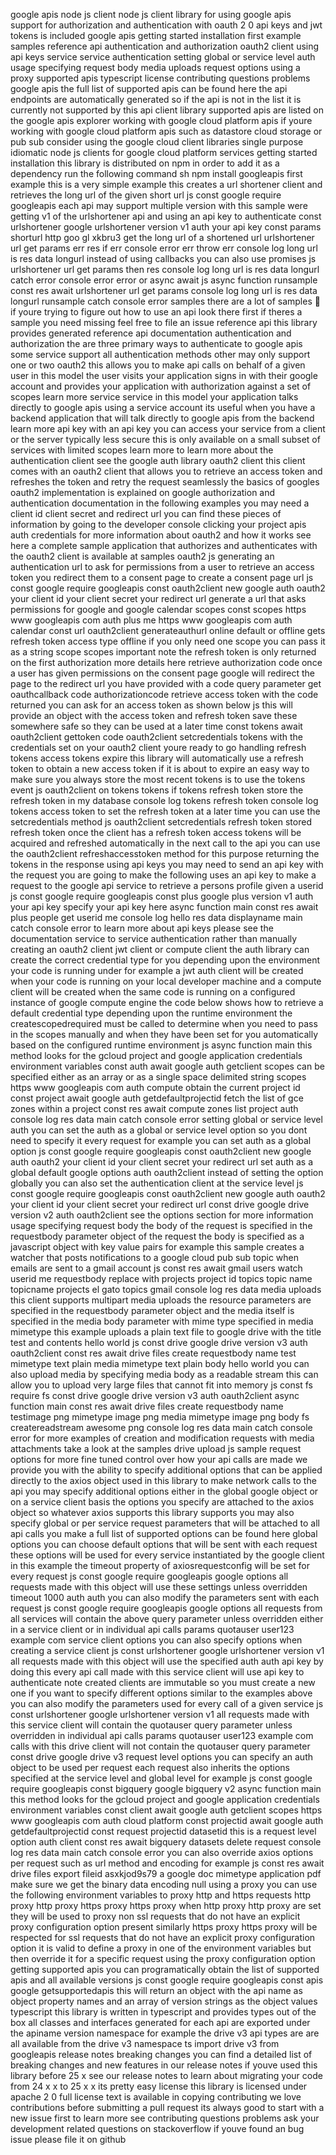 google apis node js client node js client library for using google apis support for authorization and authentication with oauth 2 0 api keys and jwt tokens is included google apis getting started installation first example samples reference api authentication and authorization oauth2 client using api keys service service authentication setting global or service level auth usage specifying request body media uploads request options using a proxy supported apis typescript license contributing questions problems google apis the full list of supported apis can be found here the api endpoints are automatically generated so if the api is not in the list it is currently not supported by this api client library supported apis are listed on the google apis explorer working with google cloud platform apis if youre working with google cloud platform apis such as datastore cloud storage or pub sub consider using the google cloud client libraries single purpose idiomatic node js clients for google cloud platform services getting started installation this library is distributed on npm in order to add it as a dependency run the following command sh npm install googleapis first example this is a very simple example this creates a url shortener client and retrieves the long url of the given short url js const google require googleapis each api may support multiple version with this sample were getting v1 of the urlshortener api and using an api key to authenticate const urlshortener google urlshortener version v1 auth your api key const params shorturl http goo gl xkbru3 get the long url of a shortened url urlshortener url get params err res if err console error err throw err console log long url is res data longurl instead of using callbacks you can also use promises js urlshortener url get params then res console log long url is res data longurl catch error console error error or async await js async function runsample const res await urlshortener url get params console log long url is res data longurl runsample catch console error samples there are a lot of samples 🤗 if youre trying to figure out how to use an api look there first if theres a sample you need missing feel free to file an issue reference api this library provides generated reference api documentation authentication and authorization the are three primary ways to authenticate to google apis some service support all authentication methods other may only support one or two oauth2 this allows you to make api calls on behalf of a given user in this model the user visits your application signs in with their google account and provides your application with authorization against a set of scopes learn more service service in this model your application talks directly to google apis using a service account its useful when you have a backend application that will talk directly to google apis from the backend learn more api key with an api key you can access your service from a client or the server typically less secure this is only available on a small subset of services with limited scopes learn more to learn more about the authentication client see the google auth library oauth2 client this client comes with an oauth2 client that allows you to retrieve an access token and refreshes the token and retry the request seamlessly the basics of googles oauth2 implementation is explained on google authorization and authentication documentation in the following examples you may need a client id client secret and redirect url you can find these pieces of information by going to the developer console clicking your project apis auth credentials for more information about oauth2 and how it works see here a complete sample application that authorizes and authenticates with the oauth2 client is available at samples oauth2 js generating an authentication url to ask for permissions from a user to retrieve an access token you redirect them to a consent page to create a consent page url js const google require googleapis const oauth2client new google auth oauth2 your client id your client secret your redirect url generate a url that asks permissions for google and google calendar scopes const scopes https www googleapis com auth plus me https www googleapis com auth calendar const url oauth2client generateauthurl online default or offline gets refresh token access type offline if you only need one scope you can pass it as a string scope scopes important note the refresh token is only returned on the first authorization more details here retrieve authorization code once a user has given permissions on the consent page google will redirect the page to the redirect url you have provided with a code query parameter get oauthcallback code authorizationcode retrieve access token with the code returned you can ask for an access token as shown below js this will provide an object with the access token and refresh token save these somewhere safe so they can be used at a later time const tokens await oauth2client gettoken code oauth2client setcredentials tokens with the credentials set on your oauth2 client youre ready to go handling refresh tokens access tokens expire this library will automatically use a refresh token to obtain a new access token if it is about to expire an easy way to make sure you always store the most recent tokens is to use the tokens event js oauth2client on tokens tokens if tokens refresh token store the refresh token in my database console log tokens refresh token console log tokens access token to set the refresh token at a later time you can use the setcredentials method js oauth2client setcredentials refresh token stored refresh token once the client has a refresh token access tokens will be acquired and refreshed automatically in the next call to the api you can use the oauth2client refreshaccesstoken method for this purpose returning the tokens in the response using api keys you may need to send an api key with the request you are going to make the following uses an api key to make a request to the google api service to retrieve a persons profile given a userid js const google require googleapis const plus google plus version v1 auth your api key specify your api key here async function main const res await plus people get userid me console log hello res data displayname main catch console error to learn more about api keys please see the documentation service to service authentication rather than manually creating an oauth2 client jwt client or compute client the auth library can create the correct credential type for you depending upon the environment your code is running under for example a jwt auth client will be created when your code is running on your local developer machine and a compute client will be created when the same code is running on a configured instance of google compute engine the code below shows how to retrieve a default credential type depending upon the runtime environment the createscopedrequired must be called to determine when you need to pass in the scopes manually and when they have been set for you automatically based on the configured runtime environment js async function main this method looks for the gcloud project and google application credentials environment variables const auth await google auth getclient scopes can be specified either as an array or as a single space delimited string scopes https www googleapis com auth compute obtain the current project id const project await google auth getdefaultprojectid fetch the list of gce zones within a project const res await compute zones list project auth console log res data main catch console error setting global or service level auth you can set the auth as a global or service level option so you dont need to specify it every request for example you can set auth as a global option js const google require googleapis const oauth2client new google auth oauth2 your client id your client secret your redirect url set auth as a global default google options auth oauth2client instead of setting the option globally you can also set the authentication client at the service level js const google require googleapis const oauth2client new google auth oauth2 your client id your client secret your redirect url const drive google drive version v2 auth oauth2client see the options section for more information usage specifying request body the body of the request is specified in the requestbody parameter object of the request the body is specified as a javascript object with key value pairs for example this sample creates a watcher that posts notifications to a google cloud pub sub topic when emails are sent to a gmail account js const res await gmail users watch userid me requestbody replace with projects project id topics topic name topicname projects el gato topics gmail console log res data media uploads this client supports multipart media uploads the resource parameters are specified in the requestbody parameter object and the media itself is specified in the media body parameter with mime type specified in media mimetype this example uploads a plain text file to google drive with the title test and contents hello world js const drive google drive version v3 auth oauth2client const res await drive files create requestbody name test mimetype text plain media mimetype text plain body hello world you can also upload media by specifying media body as a readable stream this can allow you to upload very large files that cannot fit into memory js const fs require fs const drive google drive version v3 auth oauth2client async function main const res await drive files create requestbody name testimage png mimetype image png media mimetype image png body fs createreadstream awesome png console log res data main catch console error for more examples of creation and modification requests with media attachments take a look at the samples drive upload js sample request options for more fine tuned control over how your api calls are made we provide you with the ability to specify additional options that can be applied directly to the axios object used in this library to make network calls to the api you may specify additional options either in the global google object or on a service client basis the options you specify are attached to the axios object so whatever axios supports this library supports you may also specify global or per service request parameters that will be attached to all api calls you make a full list of supported options can be found here global options you can choose default options that will be sent with each request these options will be used for every service instantiated by the google client in this example the timeout property of axiosrequestconfig will be set for every request js const google require googleapis google options all requests made with this object will use these settings unless overridden timeout 1000 auth auth you can also modify the parameters sent with each request js const google require googleapis google options all requests from all services will contain the above query parameter unless overridden either in a service client or in individual api calls params quotauser user123 example com service client options you can also specify options when creating a service client js const urlshortener google urlshortener version v1 all requests made with this object will use the specified auth auth api key by doing this every api call made with this service client will use api key to authenticate note created clients are immutable so you must create a new one if you want to specify different options similar to the examples above you can also modify the parameters used for every call of a given service js const urlshortener google urlshortener version v1 all requests made with this service client will contain the quotauser query parameter unless overridden in individual api calls params quotauser user123 example com calls with this drive client will not contain the quotauser query parameter const drive google drive v3 request level options you can specify an auth object to be used per request each request also inherits the options specified at the service level and global level for example js const google require googleapis const bigquery google bigquery v2 async function main this method looks for the gcloud project and google application credentials environment variables const client await google auth getclient scopes https www googleapis com auth cloud platform const projectid await google auth getdefaultprojectid const request projectid datasetid this is a request level option auth client const res await bigquery datasets delete request console log res data main catch console error you can also override axios options per request such as url method and encoding for example js const res await drive files export fileid asxkjod9s79 a google doc mimetype application pdf make sure we get the binary data encoding null using a proxy you can use the following environment variables to proxy http and https requests http proxy http proxy https proxy https proxy when http proxy http proxy are set they will be used to proxy non ssl requests that do not have an explicit proxy configuration option present similarly https proxy https proxy will be respected for ssl requests that do not have an explicit proxy configuration option it is valid to define a proxy in one of the environment variables but then override it for a specific request using the proxy configuration option getting supported apis you can programatically obtain the list of supported apis and all available versions js const google require googleapis const apis google getsupportedapis this will return an object with the api name as object property names and an array of version strings as the object values typescript this library is written in typescript and provides types out of the box all classes and interfaces generated for each api are exported under the apiname version namespace for example the drive v3 api types are are all available from the drive v3 namespace ts import drive v3 from googleapis release notes breaking changes you can find a detailed list of breaking changes and new features in our release notes if youve used this library before 25 x see our release notes to learn about migrating your code from 24 x x to 25 x x its pretty easy license this library is licensed under apache 2 0 full license text is available in copying contributing we love contributions before submitting a pull request its always good to start with a new issue first to learn more see contributing questions problems ask your development related questions on stackoverflow if youve found an bug issue please file it on github